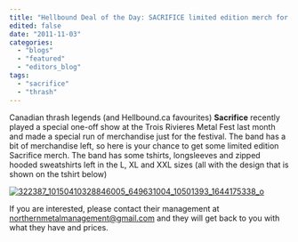 ```yaml
---
title: "Hellbound Deal of the Day: SACRIFICE limited edition merch for sale!"
edited: false
date: "2011-11-03"
categories:
  - "blogs"
  - "featured"
  - "editors_blog"
tags:
  - "sacrifice"
  - "thrash"
---
```


Canadian thrash legends (and Hellbound.ca favourites) **Sacrifice** recently played a special one-off show at the Trois Rivieres Metal Fest last month and made a special run of merchandise just for the festival. The band has a bit of merchandise left, so here is your chance to get some limited edition Sacrifice merch. The band has some tshirts, longsleeves and zipped hooded sweatshirts left in the L, XL and XXL sizes (all with the design that is shown on the tshirt below)

[![](http://www.hellbound.ca/wp-content/uploads/2011/11/322387_10150410328846005_649631004_10501393_1644175338_o-590x455.jpg "322387_10150410328846005_649631004_10501393_1644175338_o")](http://www.hellbound.ca/wp-content/uploads/2011/11/322387_10150410328846005_649631004_10501393_1644175338_o.jpg)

If you are interested, please contact their management at [northernmetalmanagement@gmail.com](mailto:northernmetalmanagement@gmail.com) and they will get back to you with what they have and prices.
